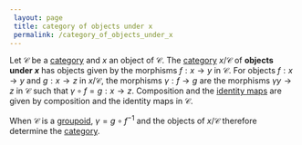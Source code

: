 ```yaml
---
 layout: page
 title: category of objects under x
 permalink: /category_of_objects_under_x
---
```

Let $\mathcal C$ be a [category](https://defsmath.github.io/DefsMath/category) and $x$ an object of $\mathcal C$. The [category](https://defsmath.github.io/DefsMath/category) $x/\mathcal C$ of **objects under $x$**  has objects given by the morphisms $f:x\to y$ in $\mathcal C$. For objects $f:x\to y$ and $g:x\to z$ in $x/\mathcal C$, the morphisms $\gamma:f\to g$ are the morphisms $\gamma y\to z$ in $\mathcal C$ such that $\gamma\circ f = g:x\to z$. Composition and the [identity maps](https://defsmath.github.io/DefsMath/identity_function) are given by composition and the identity maps in $\mathcal C$.

When $\mathcal C$ is a [groupoid](https://defsmath.github.io/DefsMath/groupoid), $\gamma = g\circ f^{-1}$ and the objects of $x/\mathcal C$ therefore determine the [category](https://defsmath.github.io/DefsMath/category).
